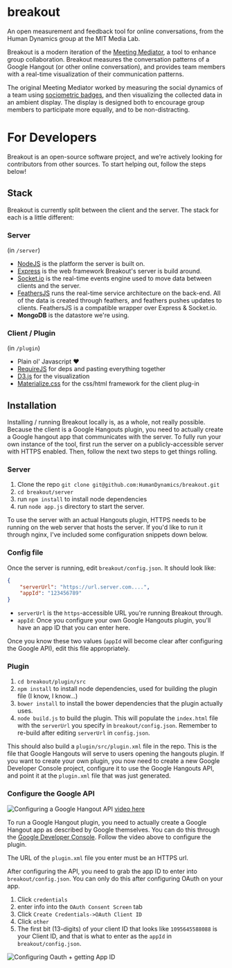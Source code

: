 # breakout

An open measurement and feedback tool for online conversations, from
the Human Dynamics group at the MIT Media Lab.

Breakout is a modern iteration of the
[Meeting Mediator](http://hd.media.mit.edu/tech-reports/TR-616.pdf), a
tool to enhance group collaboration. Breakout measures the
conversation patterns of a Google Hangout (or other online
conversation), and provides team members with a real-time
visualization of their communication patterns.

The original Meeting Mediator worked by
measuring the social dynamics of a team using
[sociometric badges](http://web.media.mit.edu/~dolguin/ISWC07SCv3-DOO.pdf),
and then visualizing the collected data in an ambient display. The
display is designed both to encourage group members to participate more
equally, and to be non-distracting.

# For Developers

Breakout is an open-source software project, and we're actively
looking for contributors from other sources. To start helping out,
follow the steps below!

## Stack

Breakout is currently split between the client and the server. The
stack for each is a little different:

### Server
(in `/server`)
- [NodeJS](https://nodejs.org/en/) is the platform the server is built
  on. 
- [Express](http://expressjs.com/) is the web framework Breakout's
  server is build around.
- [Socket.io](http://socket.io/) is the real-time events engine used
  to move data between clients and the server.
- [FeathersJS](http://feathersjs.com/) runs the real-time service
  architecture on the back-end. All of the data is created through
  feathers, and feathers pushes updates to clients. FeathersJS is a
  compatible wrapper over Express & Socket.io.
- **MongoDB** is the datastore we're using.

### Client / Plugin
(in `/plugin`)
- Plain ol' Javascript :heart:
- [RequireJS](http://requirejs.org/) for deps and pasting everything together
- [D3.js](https://d3js.org/) for the visualization
- [Materialize.css](http://materializecss.com/) for the css/html framework for the client plug-in

## Installation 

Installing / running Breakout locally is, as a whole, not really
possible. Because the client is a Google Hangouts plugin, you need to
actually create a Google hangout app that communicates with the
server. To fully run your own instance of the tool, first run the
server on a publicly-accessible server with HTTPS enabled. Then,
follow the next two steps to get things rolling.

### Server

1. Clone the repo
`git clone git@github.com:HumanDynamics/breakout.git`
2. `cd breakout/server`
2. run `npm install` to install node dependencies
3. run `node app.js` directory to start the server.

To use the server with an actual Hangouts plugin, HTTPS needs to be running on the web server that hosts the server. If you'd like to run it through nginx, I've included some configuration snippets down below.

### Config file
Once the server is running, edit `breakout/config.json`. It should look like:

```json
{
    "serverUrl": "https://url.server.com....",
    "appId": "123456789"
}
```

- `serverUrl` is the `https`-accessible URL you're running Breakout through. 
- `appId`: Once you configure your own Google Hangouts plugin, you'll have an app ID that you can enter here.

Once you know these two values (`appId` will become clear after configuring the Google API), edit this file appropriately.

### Plugin
1. `cd breakout/plugin/src`
2. `npm install` to install node dependencies, used for building the plugin file (I know, I know...)
3. `bower install` to install the bower dependencies that the plugin actually uses.
4. `node build.js` to build the plugin. This will populate the `index.html` file with the `serverUrl` you specify in `breakout/config.json`. Remember to re-build after editing `serverUrl` in `config.json`.

This should also build a `plugin/src/plugin.xml` file in the repo. This is the file that Google Hangouts will serve to users opening the hangouts plugin. If you want to create your own plugin, you now need to create a new Google Developer Console project, configure it to use the Google Hangouts API, and point it at the `plugin.xml` file that was just generated.


### Configure the Google API

![Configuring a Google Hangout API](http://i.imgur.com/PY0YyDO.gif)
[video here](https://vimeo.com/160266573)

To run a Google Hangout plugin, you need to actually
create a Google Hangout app as described by Google themselves. You can do this through the [Google Developer Console](https://console.developers.google.com/). Follow the video above to configure the plugin.

The URL of the `plugin.xml` file you enter must be an HTTPS url.

After configuring the API, you need to grab the app ID to enter into `breakout/config.json`. You can only do this after configuring OAuth on your app. 
1.  Click `credentials`
2.  enter info into the `OAuth Consent Screen` tab
3.  Click `Create Credentials->OAuth Client ID`
4.  Click `other`
5.  The first bit (13-digits) of your client ID that looks like `1095645588088` is your Client ID, and that is what to enter as the `appId` in  `breakout/config.json`.

![Configuring Oauth + getting App ID](http://i.imgur.com/LFMuW0q.gif)
